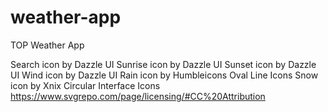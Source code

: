 # weather-app
TOP Weather App


Search icon by Dazzle UI
Sunrise icon by Dazzle UI
Sunset icon by Dazzle UI
Wind icon by Dazzle UI
Rain icon by Humbleicons Oval Line Icons
Snow icon by Xnix Circular Interface Icons
https://www.svgrepo.com/page/licensing/#CC%20Attribution 